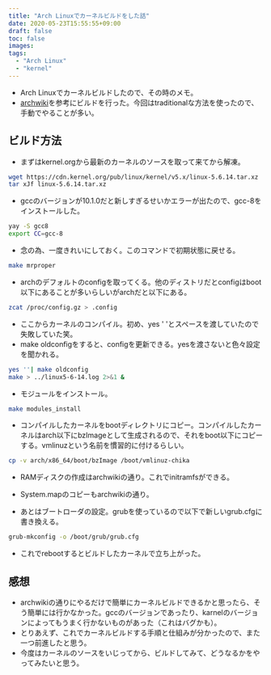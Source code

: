 ```yaml
---
title: "Arch Linuxでカーネルビルドをした話"
date: 2020-05-23T15:55:55+09:00
draft: false  
toc: false
images:
tags: 
  - "Arch Linux"
  - "kernel"
---
```


* Arch Linuxでカーネルビルドしたので、その時のメモ。
* [archwiki](https://wiki.archlinux.org/index.php/Kernel/Traditional_compilation)を参考にビルドを行った。今回はtraditionalな方法を使ったので、手動でやることが多い。

## ビルド方法
* まずはkernel.orgから最新のカーネルのソースを取って来てから解凍。
```bash
wget https://cdn.kernel.org/pub/linux/kernel/v5.x/linux-5.6.14.tar.xz
tar xJf linux-5.6.14.tar.xz 
```

* gccのバージョンが10.1.0だと新しすぎるせいかエラーが出たので、gcc-8をインストールした。
```bash
yay -S gcc8
export CC=gcc-8
```

* 念の為、一度きれいにしておく。このコマンドで初期状態に戻せる。
```bash
make mrproper
```

* archのデフォルトのconfigを取ってくる。他のディストリだとconfigはboot以下にあることが多いらしいがarchだと以下にある。
```bash
zcat /proc/config.gz > .config
```

* ここからカーネルのコンパイル。初め、yes ' 'とスペースを渡していたので失敗していた笑。
* make oldconfigをすると、configを更新できる。yesを渡さないと色々設定を聞かれる。
```bash
yes ''| make oldconfig
make > ../linux5-6-14.log 2>&1 &
```
* モジュールをインストール。
```bash
make modules_install
```

* コンパイルしたカーネルをbootディレクトリにコピー。コンパイルしたカーネルはarch以下にbzImageとして生成されるので、それをboot以下にコピーする。vmlinuzという名前を慣習的に付けるらしい。
```bash
cp -v arch/x86_64/boot/bzImage /boot/vmlinuz-chika
```

* RAMディスクの作成はarchwikiの通り。これでinitramfsができる。

* System.mapのコピーもarchwikiの通り。

* あとはブートローダの設定。grubを使っているので以下で新しいgrub.cfgに書き換える。
```bash
grub-mkconfig -o /boot/grub/grub.cfg
```

* これでrebootするとビルドしたカーネルで立ち上がった。

## 感想
* archwikiの通りにやるだけで簡単にカーネルビルドできるかと思ったら、そう簡単には行かなかった。gccのバージョンであったり、karnelのバージョンによってもうまく行かないものがあった（これはバグかも）。
* とりあえず、これでカーネルビルドする手順と仕組みが分かったので、また一つ前進したと思う。
* 今度はカーネルのソースをいじってから、ビルドしてみて、どうなるかをやってみたいと思う。
